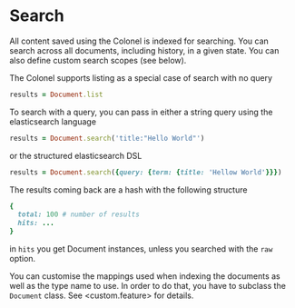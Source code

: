 # Search

All content saved using the Colonel is indexed for searching.
You can search across all documents, including history, in a
given state. You can also define custom search scopes (see
below).

The Colonel supports listing as a special case of search with
no query

```ruby
results = Document.list
```

To search with a query, you can pass in either a string query
using the elasticsearch language

```ruby
results = Document.search('title:"Hello World"')
```

or the structured elasticsearch DSL

```ruby
results = Document.search({query: {term: {title: 'Hellow World'}}})
```

The results coming back are a hash with the following structure

```ruby
{
  total: 100 # number of results
  hits: ...
}
```

in `hits` you get Document instances, unless you searched with
the `raw` option.

You can customise the mappings used when indexing the documents as well
as the type name to use. In order to do that, you have to subclass
the `Document` class. See <custom.feature> for details.
